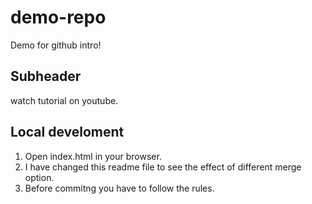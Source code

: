 # demo-repo
Demo for github intro!

## Subheader

watch tutorial on youtube.

## Local develoment

1. Open index.html in your browser.
2. I have changed this readme file to see the effect of different merge option.
3. Before commitng you have to follow the rules.
